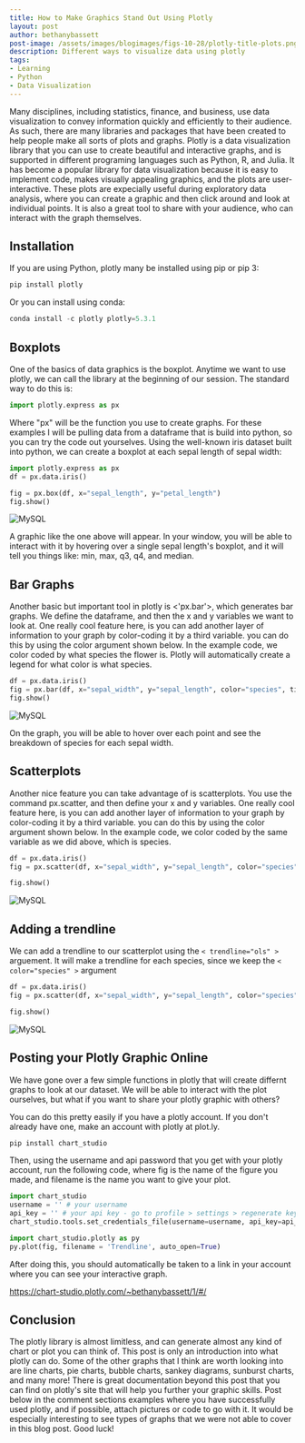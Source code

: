 ```yaml
---
title: How to Make Graphics Stand Out Using Plotly
layout: post
author: bethanybassett
post-image: /assets/images/blogimages/figs-10-28/plotly-title-plots.png
description: Different ways to visualize data using plotly
tags:
- Learning
- Python
- Data Visualization
---
```


Many disciplines, including statistics, finance, and business, use data visualization to convey information quickly and efficiently to their audience. As such, there are many libraries and packages that have been created to help people make all sorts of plots and graphs. Plotly is a data visualization library that you can use to create beautiful and interactive graphs, and is supported in different programing languages such as Python, R, and Julia. It has become a popular library for data visualization because it is easy to implement code, makes visually appealing graphics, and the plots are user-interactive. These plots are expecially useful during exploratory data analysis, where you can create a graphic and then click around and look at individual points. It is also a great tool to share with your audience, who can interact with the graph themselves.

## Installation 

If you are using Python, plotly many be installed using pip or pip 3:

```python
pip install plotly
```

Or you can install using conda:

```python
conda install -c plotly plotly=5.3.1
```

## Boxplots

One of the basics of data graphics is the boxplot. Anytime we want to use plotly, we can call the library at the beginning of our session. The standard way to do this is:


```python
import plotly.express as px
```

Where "px" will be the function you use to create graphs. For these examples I will be pulling data from a dataframe that is build into python, so you can try the code out yourselves.  Using the well-known iris dataset built into python, we can create a boxplot at each sepal length of sepal width:

```python
import plotly.express as px
df = px.data.iris()

fig = px.box(df, x="sepal_length", y="petal_length")
fig.show()
```

![MySQL](/assets/images/blogimages/figs-10-28/newplot.png)

A graphic like the one above will appear. In your window, you will be able to interact with it by hovering over a single sepal length's boxplot, and it will tell you things like: min, max, q3, q4, and median.

## Bar Graphs

Another basic but important tool in plotly is <'px.bar'>, which generates bar graphs. We define the dataframe, and then the x and y variables we want to look at. One really cool feature here, is you can add another layer of information to your graph by color-coding it by a third variable. you can do this by using the color argument shown below. In the example code, we color coded by what species the flower is. Plotly will automatically create a legend for what color is what species.

```python
df = px.data.iris()
fig = px.bar(df, x="sepal_width", y="sepal_length", color="species", title="Bar Graph")
fig.show()
```


![MySQL](/assets/images/blogimages/figs-10-28/Bar.png)

On the graph, you will be able to hover over each point and see the breakdown of species for each sepal width. 

## Scatterplots

Another nice feature you can take advantage of is scatterplots. You use the command px.scatter, and then define your x and y variables. One really cool feature here, is you can add another layer of information to your graph by color-coding it by a third variable. you can do this by using the color argument shown below. In the example code, we color coded by the same variable as we did above, which is species.

```python
df = px.data.iris()
fig = px.scatter(df, x="sepal_width", y="sepal_length", color="species", title="A Plotly Express Figure")

fig.show()
```
![MySQL](/assets/images/blogimages/figs-10-28/Scatter.png)

## Adding a trendline
We can add a trendline to our scatterplot using the `< trendline="ols" >` arguement. It will make a trendline for each species, since we keep the `< color="species" >` argument

```python
df = px.data.iris()
fig = px.scatter(df, x="sepal_width", y="sepal_length", color="species", trendline="ols",title="A Plotly Express Figure")

fig.show()
```
![MySQL](/assets/images/blogimages/figs-10-28/trendline.png)

## Posting your Plotly Graphic Online

We have gone over a few simple functions in plotly that will create differnt graphs to look at our dataset. We will be able to interact with the plot ourselves, but what if you want to share your plotly graphic with others?

You can do this pretty easily if you have a plotly account. If you don't already have one, make an account with plotly at plot.ly. 

```python
pip install chart_studio
```

Then, using the username and api password that you get with your plotly account, run the following code, where fig is the name of the figure you made, and filename is the name you want to give your plot. 


```python
import chart_studio
username = '' # your username
api_key = '' # your api key - go to profile > settings > regenerate key
chart_studio.tools.set_credentials_file(username=username, api_key=api_key)

import chart_studio.plotly as py
py.plot(fig, filename = 'Trendline', auto_open=True)
```

After doing this, you should automatically be taken to a link in your account where you can see your interactive graph. 

https://chart-studio.plotly.com/~bethanybassett/1/#/


## Conclusion

The plotly library is almost limitless, and can generate almost any kind of chart or plot you can think of. This post is only an introduction into what plotly can do. Some of the other graphs that I think are worth looking into are line charts, pie charts, bubble charts, sankey diagrams, sunburst charts, and many more! There is great documentation beyond this post that you can find on plotly's site that will help you further your graphic skills. Post below in the comment sections examples where you have successfully used plotly, and if possible, attach pictures or code to go with it. It would be especially interesting to see types of graphs that we were not able to cover in this blog post. Good luck!
